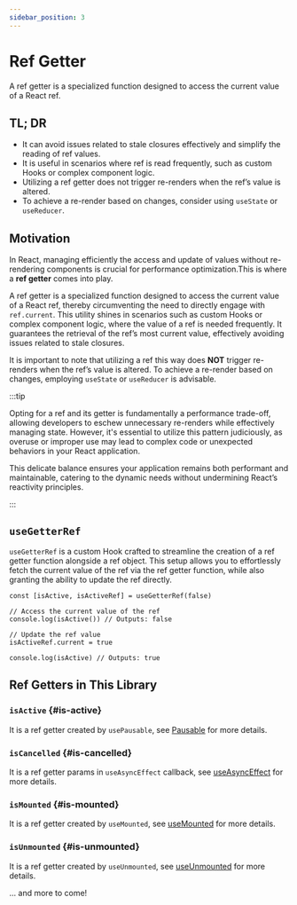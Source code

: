 ```yaml
---
sidebar_position: 3
---
```


# Ref Getter

A ref getter is a specialized function designed to access the current value of a React ref.

## TL; DR

- It can avoid issues related to stale closures effectively and simplify the reading of ref values.
- It is useful in scenarios where ref is read frequently, such as custom Hooks or complex component logic.
- Utilizing a ref getter does not trigger re-renders when the ref’s value is altered.
- To achieve a re-render based on changes, consider using `useState` or `useReducer`.

## Motivation

In React, managing efficiently the access and update of values without re-rendering components is crucial for performance optimization.This is where a **ref getter** comes into play.

A ref getter is a specialized function designed to access the current value of a React ref, thereby circumventing the need to directly engage with `ref.current`. This utility shines in scenarios such as custom Hooks or complex component logic, where the value of a ref is needed frequently. It guarantees the retrieval of the ref’s most current value, effectively avoiding issues related to stale closures.

It is important to note that utilizing a ref this way does **NOT** trigger re-renders when the ref’s value is altered. To achieve a re-render based on changes, employing `useState` or `useReducer` is advisable.

:::tip

Opting for a ref and its getter is fundamentally a performance trade-off, allowing developers to eschew unnecessary re-renders while effectively managing state. However, it's essential to utilize this pattern judiciously, as overuse or improper use may lead to complex code or unexpected behaviors in your React application.

This delicate balance ensures your application remains both performant and maintainable, catering to the dynamic needs without undermining React’s reactivity principles.

:::

## `useGetterRef`

`useGetterRef` is a custom Hook crafted to streamline the creation of a ref getter function alongside a ref object. This setup allows you to effortlessly fetch the current value of the ref via the ref getter function, while also granting the ability to update the ref directly.

```tsx
const [isActive, isActiveRef] = useGetterRef(false)

// Access the current value of the ref
console.log(isActive()) // Outputs: false

// Update the ref value
isActiveRef.current = true

console.log(isActive) // Outputs: true
```

## Ref Getters in This Library

### `isActive` {#is-active}

It is a ref getter created by `usePausable`, see [Pausable](/docs/features/pausable) for more details.

### `isCancelled` {#is-cancelled}

It is a ref getter params in `useAsyncEffect` callback, see [useAsyncEffect](/reference/use-async-effect) for more details.

### `isMounted` {#is-mounted}

It is a ref getter created by `useMounted`, see [useMounted](/reference/use-mounted) for more details.

### `isUnmounted` {#is-unmounted}

It is a ref getter created by `useUnmounted`, see [useUnmounted](/reference/use-unmounted) for more details.

... and more to come!
